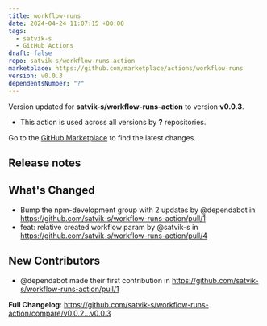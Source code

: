 ```yaml
---
title: workflow-runs
date: 2024-04-24 11:07:15 +00:00
tags:
  - satvik-s
  - GitHub Actions
draft: false
repo: satvik-s/workflow-runs-action
marketplace: https://github.com/marketplace/actions/workflow-runs
version: v0.0.3
dependentsNumber: "?"
---
```



Version updated for **satvik-s/workflow-runs-action** to version **v0.0.3**.
- This action is used across all versions by **?** repositories.

Go to the [GitHub Marketplace](https://github.com/marketplace/actions/workflow-runs) to find the latest changes.

## Release notes

## What's Changed
* Bump the npm-development group with 2 updates by @dependabot in https://github.com/satvik-s/workflow-runs-action/pull/1
* feat: relative created workflow param by @satvik-s in https://github.com/satvik-s/workflow-runs-action/pull/4

## New Contributors
* @dependabot made their first contribution in https://github.com/satvik-s/workflow-runs-action/pull/1

**Full Changelog**: https://github.com/satvik-s/workflow-runs-action/compare/v0.0.2...v0.0.3
